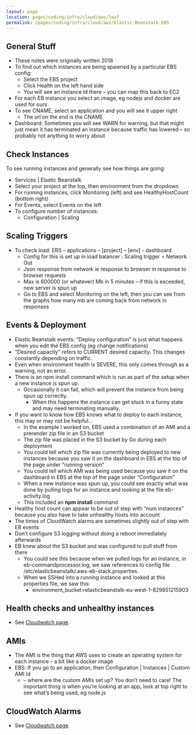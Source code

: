 ```yaml
---
layout: page
location: pages/coding/infra/cloud/aws/leaf
permalink: /pages/coding/infra/cloud/aws/Elastic-Beanstalk-EBS
---
```

## General Stuff

  - These notes were originally written 2018
  - To find out which instances are being spawned by a particular EBS
    config:
      - Select the EBS project
      - Click Health on the left hand side
      - You will see an instance Id there – you can map this back to EC2
  - For each EB instance you select an image, eg nodejs and docker are
    used for ours
  - To see CNAME, select an application and you will see it upper right 
      - The url on the end is the CNAME
  - Dashboard: Sometimes you will see WARN for warning, but that might
    just mean it has terminated an instance because traffic has lowered
    – so probably not anything to worry about

## Check Instances

To see running instances and generally see how things are going:

* Services | Elastic Beanstalk
* Select your project at the top, then environment from the dropdown
* For running instances, click Monitoring (left) and see HealthyHostCount (bottom right)
* For Events, select Events on the left
* To configure number of instances:
  * Configuration | Scaling

## Scaling Triggers

  - To check load: EBS – applications – \[project\] – \[env\] -
    dashboard
      - Config for this is set up in load balancer : Scaling trigger =
        Network Out
      - Json response from network ie response to browser in response to
        browser requests
      - Max is 600000 (or whatever) Mb in 5 minutes – if this is
        exceeded, new server is spun up
      - Go to EBS and select Monitoring on the left, then you can see
        from the graphs how many mb are coming back from network in
        responses

## Events & Deployment

  - Elastic Beanstalk events: “Deploy configuration” is just what
    happens when you edit the EBS config (eg change notifications)
  - “Desired capacity” refers to CURRENT desired capacity. This changes
    constantly depending on traffic.
  - Even when environment health is SEVERE, this only comes through as a
    warning, not an error.
  - There is an npm install command which is run as part of the setup
    when a new instance is spun up.
      - Occasionally it can fail, which will prevent the instance from
        being spun up correctly.
          - When this happens the instance can get stuck in a funny
            state and may need terminating manually.
  - If you want to know how EBS knows what to deploy to each instance,
    this may or may not be helpful…
      - In the example I worked on, EBS used a combination of an AMI and
        a prerender zip file in an S3 bucket
      - The zip file was placed in the S3 bucket by Go during each
        deployment
      - You could tell which zip file was currently being deployed to
        new instances because you saw it on the dashboard in EBS at the
        top of the page under “running version”
      - You could tell which AMI was being used because you saw it on
        the dashboard in EBS at the top of the page under
        “Configuration”
      - When a new instance was spun up, you could see exactly what was
        done by pulling logs for an instance and looking at the file
        eb-activity.log
      - This included an **npm install** command
  - Healthy host count can appear to be out of step with “num instances”
    because you also have to take unhealthy hosts into account
  - The times of CloudWatch alarms are sometimes slightly out of step
    with EB events
  - Don’t configure S3 logging without doing a reboot immediately
    afterwards
  - EB knew about the S3 bucket and was configured to pull stuff from
    there
      - You could see this because when we pulled logs for an instance,
        in eb-commandprocessor.log, we saw references to config file
        /etc/elasticbeanstalk/.aws-eb-stack.properties.
      - When we SSHed into a running instance and looked at this
        properties file, we saw this:
          - environment\_bucket=elasticbeanstalk-eu-west-1-829851215903

## Health checks and unhealthy instances

- See [Cloudwatch page](/pages/coding/infra/cloud/aws/Cloudwatch#health-checks-and-unhealthy-instances).

## AMIs

  - The AMI is the thing that AWS uses to create an operating system for
    each instance – a bit like a docker image
  - EBS: If you go to an application, then Configuration | Instances |
    Custom AMI Id
      - – where are the custom AMIs set up? You don’t need to care\! The
        important thing is when you’re looking at an app, look at top
        right to see what’s being used, eg node.js

## CloudWatch Alarms

- See [Cloudwatch page](/pages/coding/infra/cloud/aws/Cloudwatch#cloudwatch-alarms).